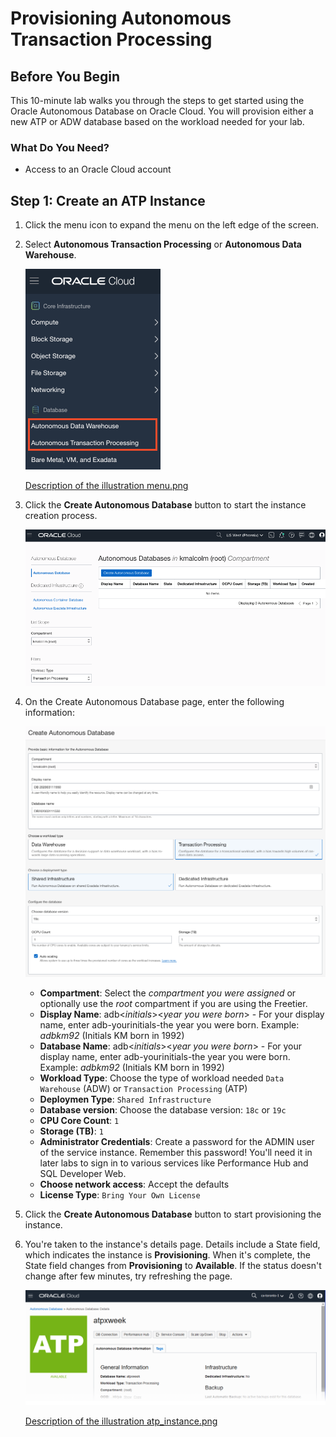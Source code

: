 # Provisioning Autonomous Transaction Processing #

## Before You Begin ##
This 10-minute lab walks you through the steps to get started using the Oracle Autonomous Database on Oracle Cloud. You will provision either a new ATP or ADW database based on the workload needed for your lab. 

[](youtube:rJLQnBUuW5w)

### What Do You Need? ###
* Access to an Oracle Cloud account


## Step 1: Create an ATP Instance ##
1. Click the menu icon to expand the menu on the left edge of the screen.
3. Select **Autonomous Transaction Processing** or **Autonomous Data Warehouse**.

    ![](images/menu.png " ")

    [Description of the illustration menu.png](files/OCIMenu.txt)

4. Click the **Create Autonomous Database** button to start the instance creation process.

    ![](images/create-screen-3.png " ")

5. On the Create Autonomous Database page, enter the following information:

    ![](images/create-screen-1.png " ")

     * **Compartment**: Select the *compartment you were assigned* or optionally use the *root* compartment if you are using the Freetier.
     * **Display Name**: adb<*initials*><*year you were born*> - For your display name, enter adb-yourinitials-the year you were born.  Example: *adbkm92* (Initials KM born in 1992)
     * **Database Name**: adb<*initials*><*year you were born*> - For your display name, enter adb-yourinitials-the year you were born.  Example: *adbkm92* (Initials KM born in 1992)
     * **Workload Type**: Choose the type of workload needed `Data Warehouse` (ADW) or `Transaction Processing` (ATP)
     * **Deploymen Type**: `Shared Infrastructure`
     * **Database version**:  Choose the database version:  `18c` or `19c`
     * **CPU Core Count**: `1`
     * **Storage (TB)**:  `1`
     * **Administrator Credentials**: Create a password for the ADMIN user of the service instance. Remember this password! You'll need it in later labs to sign in to various services like Performance Hub and SQL Developer Web.
     * **Choose network access**:  Accept the defaults
     * **License Type**: `Bring Your Own License`

6. Click the **Create Autonomous Database** button to start provisioning the instance. 

7. You're taken to the instance's details page. Details include a State field, which indicates the instance is **Provisioning**. When it's complete, the State field changes from **Provisioning** to **Available**. If the status doesn't change after few minutes, try refreshing the page.

    ![](images/atp_instance.png " ")

    [Description of the illustration atp_instance.png](files/atp_instance.txt)



